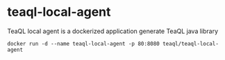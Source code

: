 # teaql-local-agent

TeaQL local agent is a dockerized application generate TeaQL java library 

```
docker run -d --name teaql-local-agent -p 80:8080 teaql/teaql-local-agent
```
